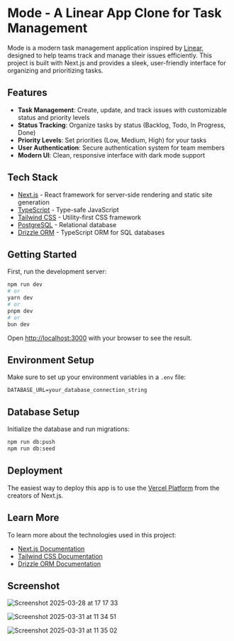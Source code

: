 # Mode - A Linear App Clone for Task Management

Mode is a modern task management application inspired by [Linear](https://linear.app), designed to help teams track and manage their issues efficiently. This project is built with Next.js and provides a sleek, user-friendly interface for organizing and prioritizing tasks.

## Features

- **Task Management**: Create, update, and track issues with customizable status and priority levels
- **Status Tracking**: Organize tasks by status (Backlog, Todo, In Progress, Done)
- **Priority Levels**: Set priorities (Low, Medium, High) for your tasks
- **User Authentication**: Secure authentication system for team members
- **Modern UI**: Clean, responsive interface with dark mode support

## Tech Stack

- [Next.js](https://nextjs.org) - React framework for server-side rendering and static site generation
- [TypeScript](https://www.typescriptlang.org/) - Type-safe JavaScript
- [Tailwind CSS](https://tailwindcss.com/) - Utility-first CSS framework
- [PostgreSQL](https://www.postgresql.org/) - Relational database
- [Drizzle ORM](https://drizzle.dev/) - TypeScript ORM for SQL databases

## Getting Started

First, run the development server:

```bash
npm run dev
# or
yarn dev
# or
pnpm dev
# or
bun dev
```

Open [http://localhost:3000](http://localhost:3000) with your browser to see the result.

## Environment Setup

Make sure to set up your environment variables in a `.env` file:

```
DATABASE_URL=your_database_connection_string
```

## Database Setup

Initialize the database and run migrations:

```bash
npm run db:push
npm run db:seed
```

## Deployment

The easiest way to deploy this app is to use the [Vercel Platform](https://vercel.com) from the creators of Next.js.

## Learn More

To learn more about the technologies used in this project:

- [Next.js Documentation](https://nextjs.org/docs)
- [Tailwind CSS Documentation](https://tailwindcss.com/docs)
- [Drizzle ORM Documentation](https://orm.drizzle.team/docs/overview)

## Screenshot

![Screenshot 2025-03-28 at 17 17 33](https://github.com/user-attachments/assets/546dab14-a4d6-47db-a95d-ecec835d39de)

![Screenshot 2025-03-31 at 11 34 51](https://github.com/user-attachments/assets/5343572d-5782-43f8-b377-ef46e703e3c1)

![Screenshot 2025-03-31 at 11 35 02](https://github.com/user-attachments/assets/c183f70a-6a5f-4d4a-be26-d197d8a9ffd7)
